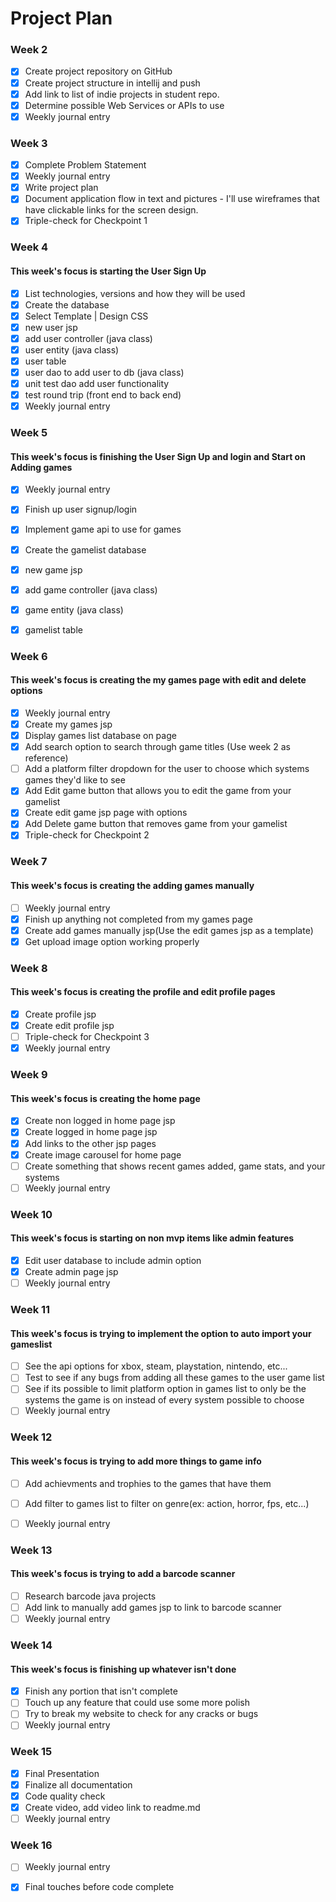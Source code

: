 # Project Plan

### Week 2
- [x] Create project repository on GitHub
- [x] Create project structure in intellij and push
- [x] Add link to list of indie projects in student repo.
- [x] Determine possible Web Services or APIs to use
- [x] Weekly journal entry

### Week 3
- [x] Complete Problem Statement
- [x] Weekly journal entry
- [x] Write project plan
- [x] Document application flow in text and pictures - I'll use wireframes that have clickable links for the screen design.
- [x] Triple-check for Checkpoint 1

### Week 4
#### This week's focus is starting the User Sign Up
- [x] List technologies, versions and how they will be used
- [x] Create the database
- [x] Select Template | Design CSS
- [x] new user jsp
- [x] add user controller (java class)
- [x] user entity (java class)
- [x] user table
- [x] user dao to add user to db (java class)
- [x] unit test dao add user functionality
- [x] test round trip (front end to back end)
- [x] Weekly journal entry

### Week 5
#### This week's focus is finishing the User Sign Up and login and Start on Adding games
- [x] Weekly journal entry
- [x] Finish up user signup/login
- [x] Implement game api to use for games
- [x] Create the gamelist database
- [x] new game jsp
- [x] add game controller (java class)
- [x] game entity (java class)
- [x] gamelist table


### Week 6
#### This week's focus is creating the my games page with edit and delete options
- [x] Weekly journal entry
- [x] Create my games jsp
- [x] Display games list database on page
- [x] Add search option to search through game titles (Use week 2 as reference)
- [ ] Add a platform filter dropdown for the user to choose which systems games they'd like to see
- [x] Add Edit game button that allows you to edit the game from your gamelist
- [x] Create edit game jsp page with options
- [x] Add Delete game button that removes game from your gamelist
- [x] Triple-check for Checkpoint 2 

### Week 7
#### This week's focus is creating the adding games manually
- [ ] Weekly journal entry
- [x] Finish up anything not completed from my games page
- [x] Create add games manually jsp(Use the edit games jsp as a template) 
- [x] Get upload image option working properly

### Week 8
#### This week's focus is creating the profile and edit profile pages
- [x] Create profile jsp
- [x] Create edit profile jsp
- [ ] Triple-check for Checkpoint 3
- [x] Weekly journal entry

### Week 9
#### This week's focus is creating the home page
- [x] Create non logged in home page jsp
- [x] Create logged in home page jsp
- [x] Add links to the other jsp pages
- [x] Create image carousel for home page
- [ ] Create something that shows recent games added, game stats, and your systems
- [ ] Weekly journal entry

### Week 10
#### This week's focus is starting on non mvp items like admin features
- [x] Edit user database to include admin option
- [x] Create admin page jsp
- [ ] Weekly journal entry

### Week 11
#### This week's focus is trying to implement the option to auto import your gameslist
- [ ] See the api options for xbox, steam, playstation, nintendo, etc...
- [ ] Test to see if any bugs from adding all these games to the user game list
- [ ] See if its possible to limit platform option in games list to only be the systems the game is on instead of every system possible to choose
- [ ] Weekly journal entry

### Week 12
#### This week's focus is trying to add more things to game info
- [ ] Add achievments and trophies to the games that have them
- [ ] Add filter to games list to filter on genre(ex: action, horror, fps, etc...)
- [ ] Weekly journal entry


### Week 13
#### This week's focus is trying to add a barcode scanner
- [ ] Research barcode java projects
- [ ] Add link to manually add games jsp to link to barcode scanner
- [ ] Weekly journal entry

### Week 14
#### This week's focus is finishing up whatever isn't done
- [x] Finish any portion that isn't complete
- [ ] Touch up any feature that could use some more polish
- [ ] Try to break my website to check for any cracks or bugs
- [ ] Weekly journal entry

### Week 15
- [x] Final Presentation
- [x] Finalize all documentation
- [x] Code quality check
- [x] Create video, add video link to readme.md
- [ ] Weekly journal entry

### Week 16
- [ ] Weekly journal entry
- [x] Final touches before code complete






